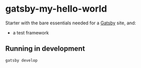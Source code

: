 # gatsby-my-hello-world

Starter with the bare essentials needed for a [Gatsby](https://www.gatsbyjs.org/) site, and:
- a test framework

## Running in development
`gatsby develop`
